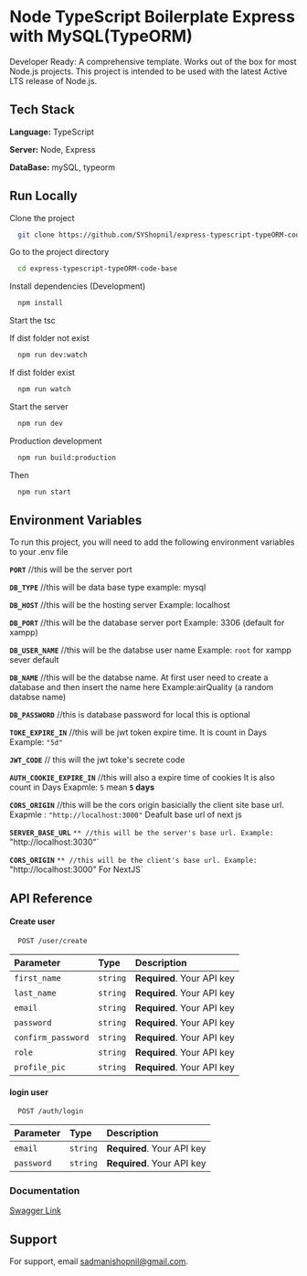 # Node TypeScript Boilerplate Express with MySQL(TypeORM)

Developer Ready: A comprehensive template. Works out of the box for most Node.js projects.
This project is intended to be used with the latest Active LTS release of Node.js.

## Tech Stack

**Language:** TypeScript

**Server:** Node, Express

**DataBase:** mySQL, typeorm

## Run Locally

Clone the project

```bash
  git clone https://github.com/SYShopnil/express-typescript-typeORM-code-base.git
```

Go to the project directory

```bash
  cd express-typescript-typeORM-code-base
```

Install dependencies (Development)

```bash
  npm install
```

Start the tsc

If dist folder not exist

```bash
  npm run dev:watch
```

If dist folder exist

```bash (No Time)
  npm run watch
```

Start the server

```bash
  npm run dev
```

Production development

```bash
  npm run build:production
```

Then

```bash
  npm run start
```

## Environment Variables

To run this project, you will need to add the following environment variables to your .env file

**`PORT`** //this will be the server port

**`DB_TYPE`** //this will be data base type example: mysql

**`DB_HOST`** //this will be the hosting server Example: localhost

**`DB_PORT`** //this will be the database server port Example: 3306 (default for xampp)

**`DB_USER_NAME`** //this will be the databse user name Example: `root` for xampp sever default

**`DB_NAME`** //this will be the databse name. At first user need to create a database and then insert the name here Example:airQuality (a random databse name)

**`DB_PASSWORD`** //this is database password for local this is optional

**`TOKE_EXPIRE_IN`** //this will be jwt token expire time. It is count in Days Example: `"5d"`

**`JWT_CODE`** // this will the jwt toke's secrete code

**`AUTH_COOKIE_EXPIRE_IN`** //this will also a expire time of cookies It is also count in Days Exapmle: `5` mean **`5` days**

**`CORS_ORIGIN`** //this will be the cors origin basicially the client site base url. Exapmle : `"http://localhost:3000"` Deafult base url of next js

**`SERVER_BASE_URL`** `** //this will be the server's base url. Example: `"http://localhost:3030"`

**`CORS_ORIGIN`** `** //this will be the client's base url. Example: `"http://localhost:3000" For NextJS`

## API Reference

#### Create user

```http
  POST /user/create
```

| Parameter          | Type     | Description                |
| :----------------- | :------- | :------------------------- |
| `first_name`       | `string` | **Required**. Your API key |
| `last_name`        | `string` | **Required**. Your API key |
| `email`            | `string` | **Required**. Your API key |
| `password`         | `string` | **Required**. Your API key |
| `confirm_password` | `string` | **Required**. Your API key |
| `role`             | `string` | **Required**. Your API key |
| `profile_pic`      | `string` | **Required**. Your API key |

#### login user

```http
  POST /auth/login
```

| Parameter  | Type     | Description                |
| :--------- | :------- | :------------------------- |
| `email`    | `string` | **Required**. Your API key |
| `password` | `string` | **Required**. Your API key |

### Documentation

[Swagger Link](https://express-typescript-typeorm-code-base-1.onrender.com/docs)

## Support

For support, email sadmanishopnil@gmail.com.
